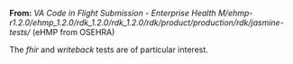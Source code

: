 __From:__ _VA Code in Flight Submission - Enterprise Health M/ehmp-r1.2.0/ehmp_1.2.0/rdk_1.2.0/rdk_1.2.0/rdk/product/production/rdk/jasmine-tests/_ (eHMP from OSEHRA)

The _fhir_ and _writeback_ tests are of particular interest.
